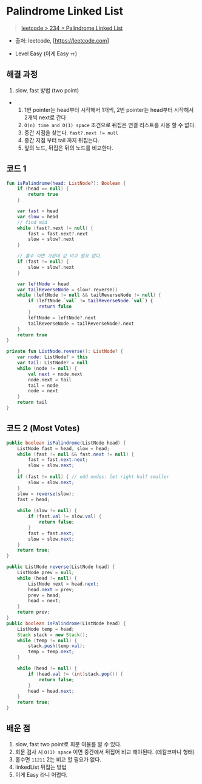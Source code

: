 # Palindrome Linked List

> [leetcode > 234 > Palindrome Linked List](https://leetcode.com/problems/palindrome-linked-list)
- 출처: leetcode, [https://leetcode.com]

- Level Easy (이게 Easy ㅠ)

## 해결 과정

1. slow, fast 방법 (two point)
- 1) 1번 pointer는 head부터 시작해서 1개씩, 2번 pointer는 head부터 시작해서 2개씩 next로 간다
  2) `O(n) time and O(1) space` 조건으로 뒤집은 연결 리스트를 사용 할 수 없다.
  3) 중간 지점을 찾는다. `fast?.next != null`
  4) 중간 지점 부터 tail 까지 뒤집는다.
  5) 앞의 노드, 뒤집은 뒤의 노드를 비교한다.


## 코드 1

```kotlin
fun isPalindrome(head: ListNode?): Boolean {
    if (head == null) {
        return true
    }

    var fast = head
    var slow = head
    // find mid
    while (fast?.next != null) {
        fast = fast.next?.next
        slow = slow?.next
    }

    // 홀수 이면 가운데 값 비교 필요 없다.
    if (fast != null) {
        slow = slow?.next
    }

    var leftNode = head
    var tailReverseNode = slow?.reverse()
    while (leftNode != null && tailReverseNode != null) {
        if (leftNode.`val` != tailReverseNode.`val`) {
            return false
        }
        leftNode = leftNode?.next
        tailReverseNode = tailReverseNode?.next
    }
    return true
}

private fun ListNode.reverse(): ListNode? {
    var node: ListNode? = this
    var tail: ListNode? = null
    while (node != null) {
        val next = node.next
        node.next = tail
        tail = node
        node = next
    }
    return tail
}
```

## 코드 2 (Most Votes)

```Java
public boolean isPalindrome(ListNode head) {
    ListNode fast = head, slow = head;
    while (fast != null && fast.next != null) {
        fast = fast.next.next;
        slow = slow.next;
    }
    if (fast != null) { // odd nodes: let right half smaller
        slow = slow.next;
    }
    slow = reverse(slow);
    fast = head;
    
    while (slow != null) {
        if (fast.val != slow.val) {
            return false;
        }
        fast = fast.next;
        slow = slow.next;
    }
    return true;
}

public ListNode reverse(ListNode head) {
    ListNode prev = null;
    while (head != null) {
        ListNode next = head.next;
        head.next = prev;
        prev = head;
        head = next;
    }
    return prev;
}
public boolean isPalindrome(ListNode head) {
    ListNode temp = head;
    Stack stack = new Stack();
    while (temp != null) {
        stack.push(temp.val);
        temp = temp.next;
    }

    while (head != null) {
        if (head.val != (int)stack.pop()) {
            return false;
        }
        head = head.next;
    }
    return true;
}
```

## 배운 점
1. slow, fast two point로 회문 여뷸를 알 수 있다.
2. 회문 검사 시 `O(1) space` 이면 중간에서 뒤집어 비교 해야된다. (데칼코마니 형태)
3. 홀수면 `11211` 2는 비교 할 필요가 없다.
4. linkedList 뒤집는 방법
5. 이게 Easy 라니 어렵다. 

